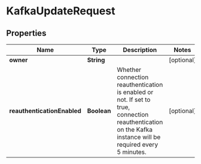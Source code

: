 

# KafkaUpdateRequest


## Properties

Name | Type | Description | Notes
------------ | ------------- | ------------- | -------------
**owner** | **String** |  |  [optional]
**reauthenticationEnabled** | **Boolean** | Whether connection reauthentication is enabled or not. If set to true, connection reauthentication on the Kafka instance will be required every 5 minutes. |  [optional]



